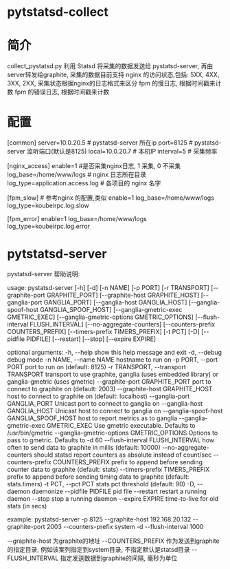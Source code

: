 pytstatsd-collect
=================
简介
====
collect_pystatsd.py 利用 Statsd 将采集的数据发送给 pystatsd-server, 再由server转发给graphite,
采集的数据目前支持
nginx 的访问状态,包括: 5XX, 4XX, 3XX, 2XX, 采集状态根据nginx的日志格式来区分
fpm 的慢日志, 根据时间戳来计数
fpm 的错误日志, 根据时间戳来计数

配置
====
[common]
server=10.0.20.5                # pystatsd-server 所在ip
port=8125                       # pystatsd-server 监听端口(默认是8125)
local=10.0.20.7                 # 本机IP
interval=5                      # 采集频率

[nginx_access]
enable=1                        #是否采集nginx日志, 1 采集, 0 不采集
log_base=/home/www/logs         # nginx 日志所在目录
log_type=application.access.log # 各项目的 nginx 名字 

[fpm_slow]                      # 参考nginx 的配置,类似
enable=1
log_base=/home/www/logs
log_type=koubeirpc.log.slow

[fpm_error]
enable=1
log_base=/home/www/logs
log_type=koubeirpc.log.error

pytstatsd-server
================
pystatsd-server 帮助说明:

usage: pystatsd-server [-h] [-d] [-n NAME] [-p PORT] [-r TRANSPORT]
                       [--graphite-port GRAPHITE_PORT]
                       [--graphite-host GRAPHITE_HOST]
                       [--ganglia-port GANGLIA_PORT]
                       [--ganglia-host GANGLIA_HOST]
                       [--ganglia-spoof-host GANGLIA_SPOOF_HOST]
                       [--ganglia-gmetric-exec GMETRIC_EXEC]
                       [--ganglia-gmetric-options GMETRIC_OPTIONS]
                       [--flush-interval FLUSH_INTERVAL]
                       [--no-aggregate-counters]
                       [--counters-prefix COUNTERS_PREFIX]
                       [--timers-prefix TIMERS_PREFIX] [-t PCT] [-D]
                       [--pidfile PIDFILE] [--restart] [--stop]
                       [--expire EXPIRE]

optional arguments:
  -h, --help            show this help message and exit
  -d, --debug           debug mode
  -n NAME, --name NAME  hostname to run on
  -p PORT, --port PORT  port to run on (default: 8125)
  -r TRANSPORT, --transport TRANSPORT
                        transport to use graphite, ganglia (uses embedded
                        library) or ganglia-gmetric (uses gmetric)
  --graphite-port GRAPHITE_PORT
                        port to connect to graphite on (default: 2003)
  --graphite-host GRAPHITE_HOST
                        host to connect to graphite on (default: localhost)
  --ganglia-port GANGLIA_PORT
                        Unicast port to connect to ganglia on
  --ganglia-host GANGLIA_HOST
                        Unicast host to connect to ganglia on
  --ganglia-spoof-host GANGLIA_SPOOF_HOST
                        host to report metrics as to ganglia
  --ganglia-gmetric-exec GMETRIC_EXEC
                        Use gmetric executable. Defaults to /usr/bin/gmetric
  --ganglia-gmetric-options GMETRIC_OPTIONS
                        Options to pass to gmetric. Defaults to -d 60
  --flush-interval FLUSH_INTERVAL
                        how often to send data to graphite in millis (default:
                        10000)
  --no-aggregate-counters
                        should statsd report counters as absolute instead of
                        count/sec
  --counters-prefix COUNTERS_PREFIX
                        prefix to append before sending counter data to
                        graphite (default: stats)
  --timers-prefix TIMERS_PREFIX
                        prefix to append before sending timing data to
                        graphite (default: stats.timers)
  -t PCT, --pct PCT     stats pct threshold (default: 90)
  -D, --daemon          daemonize
  --pidfile PIDFILE     pid file
  --restart             restart a running daemon
  --stop                stop a running daemon
  --expire EXPIRE       time-to-live for old stats (in secs)

example:
pystatsd-server -p 8125 --graphite-host 192.168.20.132 --graphite-port 2003 --counters-prefix system -d --flush-interval 1000

--graphite-host     为graphite的地址
--COUNTERS_PREFIX   作为发送到graphite的指定目录, 例如该案列指定到system目录, 不指定默认是statsd目录
--FLUSH_INTERVAL    指定发送数据到graphite的间隔, 毫秒为单位

